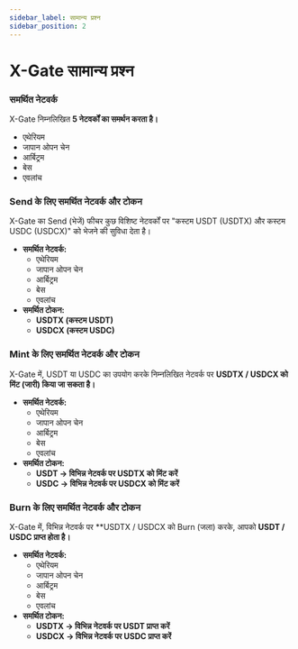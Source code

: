 ```yaml
---
sidebar_label: सामान्य प्रश्न
sidebar_position: 2
---
```


# X-Gate सामान्य प्रश्न

### **समर्थित नेटवर्क**

X-Gate निम्नलिखित **5 नेटवर्कों का समर्थन करता है।**

- एथेरियम 
- जापान ओपन चेन
- आर्बिट्रम
- बेस
- एवलांच

### **Send के लिए समर्थित नेटवर्क और टोकन**

X-Gate का Send (भेजें) फीचर कुछ विशिष्ट नेटवर्कों पर "कस्टम USDT (USDTX) और कस्टम USDC (USDCX)" को भेजने की सुविधा देता है।

- **समर्थित नेटवर्क:**
    - एथेरियम
    - जापान ओपन चेन
    - आर्बिट्रम
    - बेस
    - एवलांच
- **समर्थित टोकन:**
    - **USDTX (कस्टम USDT)**
    - **USDCX (कस्टम USDC)**

### **Mint के लिए समर्थित नेटवर्क और टोकन**

X-Gate में, USDT या USDC का उपयोग करके निम्नलिखित नेटवर्क पर **USDTX / USDCX को मिंट (जारी) किया जा सकता है।**

- **समर्थित नेटवर्क:**
    - एथेरियम
    - जापान ओपन चेन
    - आर्बिट्रम
    - बेस
    - एवलांच
- **समर्थित टोकन:**
    - **USDT → विभिन्न नेटवर्क पर USDTX को मिंट करें**
    - **USDC → विभिन्न नेटवर्क पर USDCX को मिंट करें**

### **Burn के लिए समर्थित नेटवर्क और टोकन**

X-Gate में, विभिन्न नेटवर्क पर **USDTX / USDCX को Burn (जला) करके, आपको **USDT / USDC प्राप्त होता है।**

- **समर्थित नेटवर्क:**
    - एथेरियम
    - जापान ओपन चेन
    - आर्बिट्रम
    - बेस
    - एवलांच
- **समर्थित टोकन:**
    - **USDTX → विभिन्न नेटवर्क पर USDT प्राप्त करें**
    - **USDCX → विभिन्न नेटवर्क पर USDC प्राप्त करें**